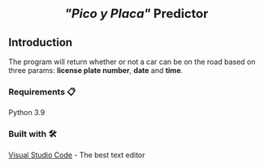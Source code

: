 <h1 align=center><font size = 5><i>"Pico y Placa"</i> Predictor</font></h1>

## Introduction

The program will return whether or not a car can be on the road based on three params: **license plate number**, **date** and **time**.

### Requirements 📋

Python 3.9

### Built with 🛠️

[Visual Studio Code](https://code.visualstudio.com/) - The best text editor
